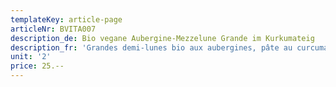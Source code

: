 ```yaml
---
templateKey: article-page
articleNr: BVITA007
description_de: Bio vegane Aubergine-Mezzelune Grande im Kurkumateig
description_fr: 'Grandes demi-lunes bio aux aubergines, pâte au curcuma'
unit: '2'
price: 25.--
---
```


